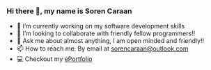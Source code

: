 ### Hi there 👋, my name is Soren Caraan

- 🔭 I’m currently working on my software development skills
- 👯 I’m looking to collaborate with friendly fellow programmers!!
- 💬 Ask me about almost anything, I am open minded and friendly!!
- 📫 How to reach me: By email at sorencaraan@outlook.com
- 💻 Checkout my [ePortfolio](https://aceson571.wixsite.com/soreneportfolio)

<!--
**SorenCaraan/SorenCaraan** is a ✨ _special_ ✨ repository because its `README.md` (this file) appears on your GitHub profile.
- 🌱 I’m currently learning about various programming langauges
- 🤔 I’m looking for help with my coding skills
- 😄 Pronouns: He/Him
- ⚡ Fun fact: I like everything blue
-->
